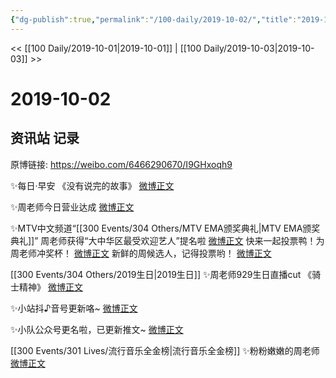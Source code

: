 ```yaml
---
{"dg-publish":true,"permalink":"/100-daily/2019-10-02/","title":"2019-10-02"}
---
```



<< [[100 Daily/2019-10-01\|2019-10-01]] | [[100 Daily/2019-10-03\|2019-10-03]] >>

# 2019-10-02

## 资讯站 记录

原博链接: https://weibo.com/6466290670/I9GHxoqh9

✨每日·早安
《没有说完的故事》
[微博正文](https://m.weibo.cn/6466290670/4422861663638187)

✨周老师今日营业达成
[微博正文](https://m.weibo.cn/6466290670/4423045231746966)

✨MTV中文频道“[[300 Events/304 Others/MTV EMA颁奖典礼\|MTV EMA颁奖典礼]]”
周老师获得“大中华区最受欢迎艺人”提名啦
[微博正文](https://m.weibo.cn/1775214461/4422775072419193)
快来一起投票鸭！为周老师冲奖杯！
[微博正文](https://m.weibo.cn/1775214461/4422870677192537)
新鲜的周候选人，记得投票哟！
[微博正文](https://m.weibo.cn/6466290670/4422908316835183)

[[300 Events/304 Others/2019生日\|2019生日]]
✨周老师929生日直播cut
《骑士精神》
[微博正文](https://m.weibo.cn/6466290670/4422895478229488)

✨小站抖♪音号更新咯~
[微博正文](https://m.weibo.cn/6466290670/4423076663917826)

✨小队公众号更名啦，已更新推文~
[微博正文](https://m.weibo.cn/6466290670/4422738451840904)

[[300 Events/301 Lives/流行音乐全金榜\|流行音乐全金榜]]
✨粉粉嫩嫩的周老师
[微博正文](https://m.weibo.cn/6466290670/4423084372909452)

